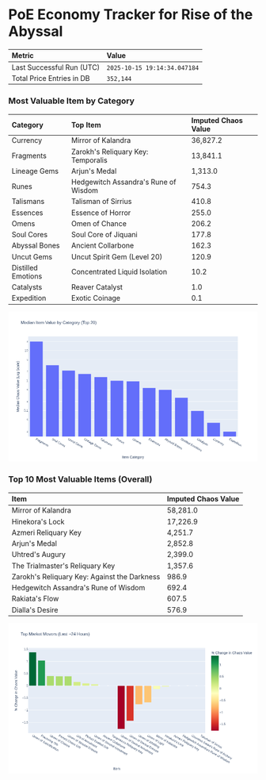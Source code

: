 # PoE Economy Tracker for Rise of the Abyssal

<!-- START_MAINTENANCE -->
| Metric | Value |
|:---|:---|
| Last Successful Run (UTC) | `2025-10-15 19:14:34.047184` |
| Total Price Entries in DB | `352,144` |

<!-- END_MAINTENANCE -->

<!-- START_DATAFRAME_DEBUG -->
<!-- END_DATAFRAME_DEBUG -->

<!-- START_CATEGORY_ANALYSIS -->
### Most Valuable Item by Category
| Category | Top Item | Imputed Chaos Value |
| :--- | :--- | :--- |
| Currency | Mirror of Kalandra | 36,827.2 |
| Fragments | Zarokh's Reliquary Key: Temporalis | 13,841.1 |
| Lineage Gems | Arjun's Medal | 1,313.0 |
| Runes | Hedgewitch Assandra's Rune of Wisdom | 754.3 |
| Talismans | Talisman of Sirrius | 410.8 |
| Essences | Essence of Horror | 255.0 |
| Omens | Omen of Chance | 206.2 |
| Soul Cores | Soul Core of Jiquani | 177.8 |
| Abyssal Bones | Ancient Collarbone | 162.3 |
| Uncut Gems | Uncut Spirit Gem (Level 20) | 120.9 |
| Distilled Emotions | Concentrated Liquid Isolation | 10.2 |
| Catalysts | Reaver Catalyst | 1.0 |
| Expedition | Exotic Coinage | 0.1 |


![Category Analysis Chart](charts/category_analysis.png)
<!-- END_ANALYSIS -->

<!-- START_ANALYSIS -->
### Top 10 Most Valuable Items (Overall)
| Item | Imputed Chaos Value |
| :--- | :--- |
| Mirror of Kalandra | 58,281.0 |
| Hinekora's Lock | 17,226.9 |
| Azmeri Reliquary Key | 4,251.7 |
| Arjun's Medal | 2,852.8 |
| Uhtred's Augury | 2,399.0 |
| The Trialmaster's Reliquary Key | 1,357.6 |
| Zarokh's Reliquary Key: Against the Darkness | 986.9 |
| Hedgewitch Assandra's Rune of Wisdom | 692.4 |
| Rakiata's Flow | 607.5 |
| Dialla's Desire | 576.9 |


![Market Movers Chart](charts/market_movers.png)
<!-- END_ANALYSIS -->
